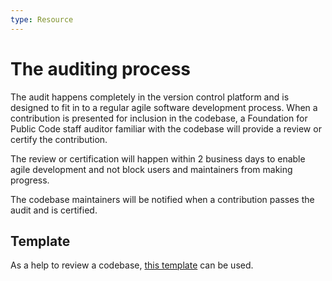 ```yaml
---
type: Resource
---
```


# The auditing process

The audit happens completely in the version control platform and is designed to fit in to a regular agile software development process. When a contribution is presented for inclusion in the codebase, a Foundation for Public Code staff auditor familiar with the codebase will provide a review or certify the contribution.

The review or certification will happen within 2 business days to enable agile development and not block users and maintainers from making progress.

The codebase maintainers will be notified when a contribution passes the audit and is certified.

## Template

As a help to review a codebase, [this template](review-template.md) can be used.

